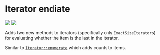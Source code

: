 # Iterator endiate

[![](https://img.shields.io/crates/v/iterator-endiate)](https://crates.io/crates/iterator-endiate)
[![](https://img.shields.io/docsrs/iterator-endiate)](https://docs.rs/iterator-endiate/latest)

Adds two new methods to iterators (specifically only `ExactSizeIterator`s) for evaluating whether the item is the last in the iterator.

Similar to [`Iterator::enumerate`](https://doc.rust-lang.org/stable/std/iter/trait.Iterator.html#method.enumerate) which adds counts to items.
